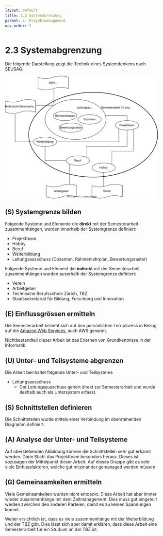 ```yaml
---
layout: default
title: 2.3 Systemabrenzung
parent: 2. Projektmanagement
nav_order: 2
---
```


# 2.3 Systemabgrenzung

Die folgende Darstellung zeigt die Technik eines Systemdenkens nach SEUSAG.

![2023_SEUSAG](../../ressources/images/2023_seusag_projekt.svg)

## (S) Systemgrenze bilden

Folgende Systeme und Elemente die **direkt** mit der Semesterarbeit zusammenhängen, wurden innerhalb der Systemgrenze definiert:

- Projektteam
- Hobby
- Beruf
- Weiterbildung
- Leitungsausschuss (Dozenten, Rahmenlehrplan, Bewertungsraster)

Folgende Systeme und Element die **indirekt** mit der Semesterarbeit zusammenhängen wurden auserhalb der Systemgrenze definiert:

- Verein
- Arbeitgeber
- Technische Berufsschule Zürich, TBZ
- Staatssekretariat für Bildung, Forschung und Innovation

## (E) Einflussgrössen ermitteln

Die Semesterarbeit bezieht sich auf den persönlichen Lernplozess in Bezug auf die [Amazon Web Services](https://aws.amazon.com/), auch AWS genannt.

Nichtbestandteil dieser Arbeit ist das Erlernen von Grundkentnisse in der Informatik.

## (U) Unter- und Teilsysteme abgrenzen

Die Arbeit beinhaltet folgende Unter- und Teilsysteme

- Leitungsausschuss
  - Der Leitungsausschuss gehört direkt zur Semesterarbeit und wurde deshalb auch als Untersystem erfasst.

## (S) Schnittstellen definieren

Die Schnittstellen wurde mittels einer Verbindung im oberstehenden Diagramm definiert.

## (A) Analyse der Unter- und Teilsysteme

Auf oberstehenden Abbildung können die Schnittstellen sehr gut erkannt werden. Darin Sticht das Projektteam besonders heraus. Dieses ist sozusagen der Mittelpunkt dieser Arbeit. Auf dieses Gruppe gibt es sehr viele Einflussfaktoren, welche gut miteinander gemanaged werden müssen.

## (G) Gemeinsamkeiten ermitteln

Viele Gemeinsamkeiten wurden nicht entdeckt. Diese Arbeit hat aber immer wieder zusammenhänge mit dem Zeitmanagement. Dies muss gut eingeteilt werden zwischen den anderen Parteien, damit es zu keinen Spannungen kommt.

Weiter ersichtlich ist, dass es viele zusammenhänge mit der Weiterbildung und der TBZ gibt. Dies lässt sich aber damit erklären, dass diese Arbeit eine Semesterarbeit für ein Studium an der TBZ ist.
